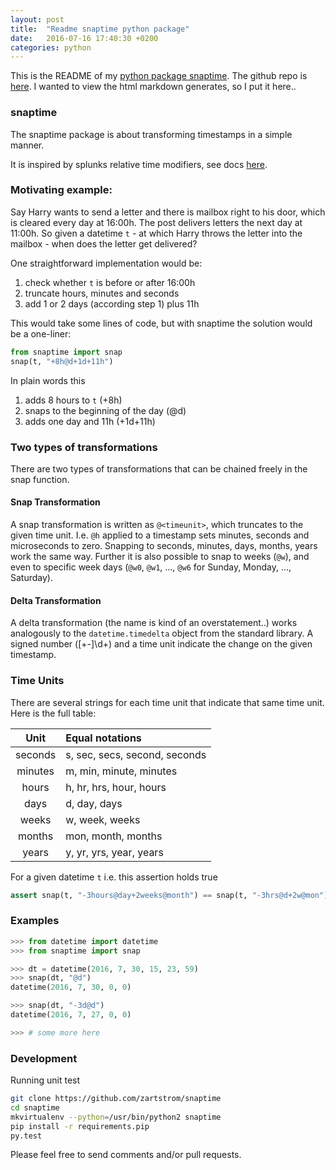 ```yaml
---
layout: post
title:  "Readme snaptime python package"
date:   2016-07-16 17:40:30 +0200
categories: python
---
```


This is the README of my [python package snaptime](https://pypi.python.org/pypi/snaptime). The github repo is [here](https://github.com/zartstrom/snaptime). I wanted to view the html markdown generates, so I put it here..

### snaptime

The snaptime package is about transforming timestamps in a simple manner.

It is inspired by splunks relative time modifiers, see docs [here][splunk-docs].

### Motivating example:
Say Harry wants to send a letter and there is mailbox right to his door, which is cleared every day at 16:00h. The post delivers letters the next day at 11:00h. So given a datetime `t` - at which Harry throws the letter into the mailbox - when does the letter get delivered?

One straightforward implementation would be:

1. check whether `t` is before or after 16:00h
2. truncate hours, minutes and seconds
3. add 1 or 2 days (according step 1) plus 11h

This would take some lines of code, but with snaptime the solution would be a one-liner:

```python
from snaptime import snap
snap(t, "+8h@d+1d+11h")
```

In plain words this

1. adds 8 hours to `t` (+8h)
2. snaps to the beginning of the day (@d)
3. adds one day and 11h (+1d+11h)

### Two types of transformations

There are two types of transformations that can be chained freely in the snap function.

#### Snap Transformation

A snap transformation is written as `@<timeunit>`, which truncates to the given time unit. I.e. `@h` applied to a timestamp sets minutes, seconds and microseconds to zero. Snapping to seconds, minutes, days, months, years work the same way.
Further it is also possible to snap to weeks (`@w`), and even to specific week days (`@w0`, `@w1`, ..., `@w6` for Sunday, Monday, ..., Saturday).

#### Delta Transformation

A delta transformation (the name is kind of an overstatement..) works analogously to the `datetime.timedelta` object from the standard library. A signed number ([+-]\d+) and a time unit indicate the change on the given timestamp.

### Time Units

There are several strings for each time unit that indicate that same time unit. Here is the full table:

| Unit | Equal notations |
|:---:|:---|
|seconds| s, sec, secs, second, seconds|
|minutes| m, min, minute, minutes|
|hours| h, hr, hrs, hour, hours|
|days| d, day, days|
|weeks| w, week, weeks|
|months| mon, month, months|
|years| y, yr, yrs, year, years|

For a given datetime `t` i.e. this assertion holds true

```python
assert snap(t, "-3hours@day+2weeks@month") == snap(t, "-3hrs@d+2w@mon")
```

### Examples

```python
>>> from datetime import datetime
>>> from snaptime import snap

>>> dt = datetime(2016, 7, 30, 15, 23, 59)
>>> snap(dt, "@d")
datetime(2016, 7, 30, 0, 0)

>>> snap(dt, "-3d@d")
datetime(2016, 7, 27, 0, 0)

>>> # some more here
```

### Development

Running unit test

```bash
git clone https://github.com/zartstrom/snaptime
cd snaptime
mkvirtualenv --python=/usr/bin/python2 snaptime
pip install -r requirements.pip
py.test
```

Please feel free to send comments and/or pull requests.

[splunk-docs]: http://docs.splunk.com/Documentation/Splunk/latest/SearchReference/SearchTimeModifiers#How_to_specify_relative_time_modifiers
